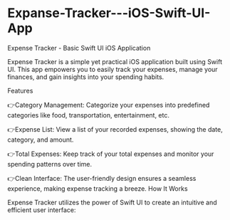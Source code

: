 # Expanse-Tracker---iOS-Swift-UI-App

Expense Tracker - Basic Swift UI iOS Application

Expense Tracker is a simple yet practical iOS application built using Swift UI. This app empowers you to easily track your expenses, manage your finances, and gain insights into your spending habits.

Features

👉Category Management: Categorize your expenses into predefined categories like food, transportation, entertainment, etc.

👉Expense List: View a list of your recorded expenses, showing the date, category, and amount.

👉Total Expenses: Keep track of your total expenses and monitor your spending patterns over time.

👉Clean Interface: The user-friendly design ensures a seamless experience, making expense tracking a breeze.
How It Works

Expense Tracker utilizes the power of Swift UI to create an intuitive and efficient user interface:
